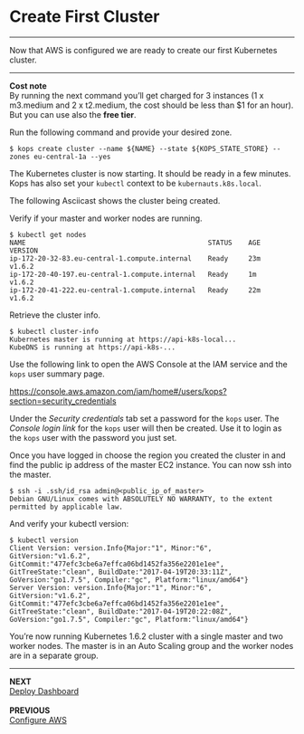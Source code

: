 # Create First Cluster

---

Now that AWS is configured we are ready to create our first Kubernetes cluster.

---

**Cost note**<br/>
By running the next command you’ll get charged for 3 instances (1 x m3.medium and 2 x t2.medium, the cost should be less than $1 for an hour). But you can use also the **free tier**.

Run the following command and provide your desired zone.

```
$ kops create cluster --name ${NAME} --state ${KOPS_STATE_STORE} --zones eu-central-1a --yes
```

The Kubernetes cluster is now starting.  It should be ready in a few minutes.  Kops has also set your `kubectl` context to be `kubernauts.k8s.local`.

The following Asciicast shows the cluster being created.

<script type="text/javascript" src="https://asciinema.org/a/jPqthn65H9fQhi9iezB1gdtda.js" id="asciicast-jPqthn65H9fQhi9iezB1gdtda" async></script>

Verify if your master and worker nodes are running.

```
$ kubectl get nodes
NAME                                             STATUS    AGE       VERSION
ip-172-20-32-83.eu-central-1.compute.internal    Ready     23m       v1.6.2
ip-172-20-40-197.eu-central-1.compute.internal   Ready     1m        v1.6.2
ip-172-20-41-222.eu-central-1.compute.internal   Ready     22m       v1.6.2
```

Retrieve the cluster info.

```
$ kubectl cluster-info
Kubernetes master is running at https://api-k8s-local...
KubeDNS is running at https://api-k8s-...
```

Use the following link to open the AWS Console at the IAM service and the `kops` user summary page.

https://console.aws.amazon.com/iam/home#/users/kops?section=security_credentials

Under the *Security credentials* tab set a password for the `kops` user.  The *Console login link* for the `kops` user will then be created.  Use it to login as the `kops` user with the password you just set.  

Once you have logged in choose the region you created the cluster in and find the public ip address of the master EC2 instance.  You can now ssh into the master.

```
$ ssh -i .ssh/id_rsa admin@<public_ip_of_master>
Debian GNU/Linux comes with ABSOLUTELY NO WARRANTY, to the extent
permitted by applicable law.
```

And verify your kubectl version:

```
$ kubectl version
Client Version: version.Info{Major:"1", Minor:"6", GitVersion:"v1.6.2", GitCommit:"477efc3cbe6a7effca06bd1452fa356e2201e1ee", GitTreeState:"clean", BuildDate:"2017-04-19T20:33:11Z", GoVersion:"go1.7.5", Compiler:"gc", Platform:"linux/amd64"}
Server Version: version.Info{Major:"1", Minor:"6", GitVersion:"v1.6.2", GitCommit:"477efc3cbe6a7effca06bd1452fa356e2201e1ee", GitTreeState:"clean", BuildDate:"2017-04-19T20:22:08Z", GoVersion:"go1.7.5", Compiler:"gc", Platform:"linux/amd64"}
```

You’re now running Kubernetes 1.6.2 cluster with a single master and two worker nodes. The master is in an Auto Scaling group and the worker nodes are in a separate group.

---

**NEXT**<br/>
[Deploy Dashboard](lab_5_deploy_dashboard.md)<br/><br/>
**PREVIOUS**<br/>
[Configure AWS](lab_3_configure_aws.md)